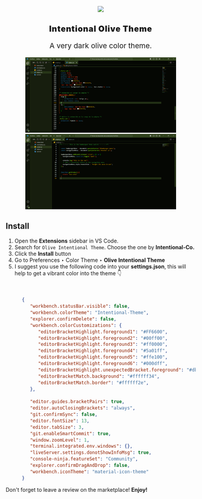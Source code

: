 
<p align="center">
   <img src="Icons/Intentional-Co-Logo.png.png" width="120">
   <h2 align="center" style="letter-spacing:1px;font-weight:900">Intentional Olive Theme</h2>
</p>

<p align="center" style="font-size:1.2rem">A very dark olive color theme.</p>

<p  align="center">
   <img src="Icons/css.png" width="400" height="200">
   <img src="Icons/js.png" width="400" height="200">
</p>



## Install

1. Open the **Extensions** sidebar in VS Code.
2. Search for `Olive Intentional Theme`. Choose the one by **Intentional-Co.**
3. Click the **Install** button
4. Go to Preferences ‣ Color Theme ‣ **Olive Intentional Theme**
5. I suggest you use the following code into your **settings.json**, this will help to get a vibrant color into the theme 👇

```json


      {
         "workbench.statusBar.visible": false,
         "workbench.colorTheme": "Intentional-Theme",
         "explorer.confirmDelete": false,
         "workbench.colorCustomizations": {
            "editorBracketHighlight.foreground1": "#FF6600",
            "editorBracketHighlight.foreground2": "#00ff00",
            "editorBracketHighlight.foreground3": "#ff0000",
            "editorBracketHighlight.foreground4": "#5a01ff",
            "editorBracketHighlight.foreground5": "#ffe100",
            "editorBracketHighlight.foreground6": "#000dff",
            "editorBracketHighlight.unexpectedBracket.foreground": "#db6165",
            "editorBracketMatch.background": "#ffffff34",
            "editorBracketMatch.border": "#ffffff2e",
         },

         "editor.guides.bracketPairs": true,
         "editor.autoClosingBrackets": "always",
         "git.confirmSync": false,
         "editor.fontSize": 13,
         "editor.tabSize": 3,
         "git.enableSmartCommit": true,
         "window.zoomLevel": 1,
         "terminal.integrated.env.windows": {},
         "liveServer.settings.donotShowInfoMsg": true,
         "console-ninja.featureSet": "Community",
         "explorer.confirmDragAndDrop": false,
         "workbench.iconTheme": "material-icon-theme"
      }
```


Don't forget to leave a review on the marketplace! **Enjoy!**